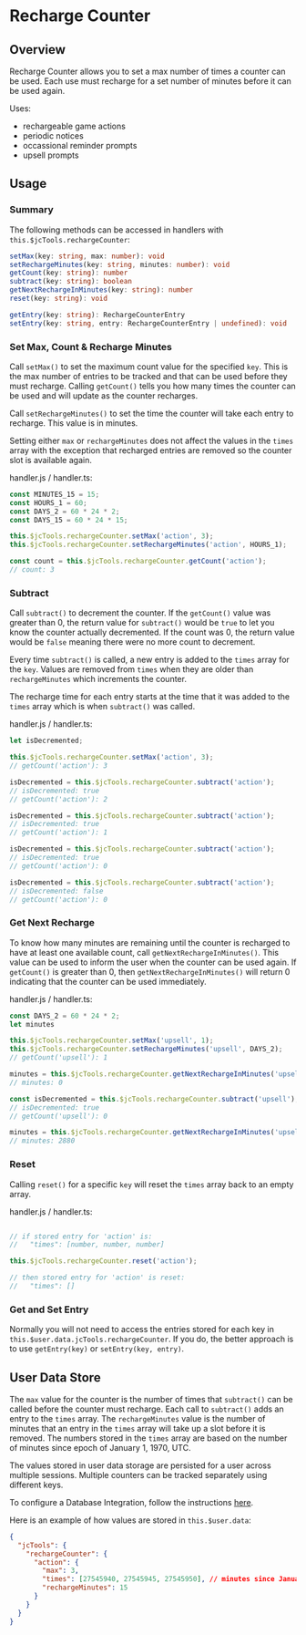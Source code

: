 # Recharge Counter

## Overview
Recharge Counter allows you to set a max number of times a counter can be used. Each use must recharge for a set number of minutes before it can be used again.

Uses:
- rechargeable game actions
- periodic notices
- occassional reminder prompts
- upsell prompts

## Usage

### Summary
The following methods can be accessed in handlers with `this.$jcTools.rechargeCounter`:

```ts
setMax(key: string, max: number): void
setRechargeMinutes(key: string, minutes: number): void
getCount(key: string): number
subtract(key: string): boolean
getNextRechargeInMinutes(key: string): number
reset(key: string): void

getEntry(key: string): RechargeCounterEntry
setEntry(key: string, entry: RechargeCounterEntry | undefined): void
```

### Set Max, Count & Recharge Minutes
Call `setMax()` to set the maximum count value for the specified `key`. This is the max number of entries to be tracked and that can be used before they must recharge. Calling `getCount()` tells you how many times the counter can be used and will update as the counter recharges.

Call `setRechargeMinutes()` to set the time the counter will take each entry to recharge. This value is in minutes.

Setting either `max` or `rechargeMinutes` does not affect the values in the `times` array with the exception that recharged entries are removed so the counter slot is available again.

handler.js / handler.ts:
```js
const MINUTES_15 = 15;
const HOURS_1 = 60;
const DAYS_2 = 60 * 24 * 2;
const DAYS_15 = 60 * 24 * 15;

this.$jcTools.rechargeCounter.setMax('action', 3);
this.$jcTools.rechargeCounter.setRechargeMinutes('action', HOURS_1);

const count = this.$jcTools.rechargeCounter.getCount('action');
// count: 3
```

### Subtract
Call `subtract()` to decrement the counter. If the `getCount()` value was greater than 0, the return value for `subtract()` would be `true` to let you know the counter actually decremented. If the count was 0, the return value would be `false` meaning there were no more count to decrement.

Every time `subtract()` is called, a new entry is added to the `times` array for the `key`. Values are removed from `times` when they are older than `rechargeMinutes` which increments the counter.

The recharge time for each entry starts at the time that it was added to the `times` array which is when `subtract()` was called.

handler.js / handler.ts:
```js
let isDecremented;

this.$jcTools.rechargeCounter.setMax('action', 3);
// getCount('action'): 3

isDecremented = this.$jcTools.rechargeCounter.subtract('action');
// isDecremented: true
// getCount('action'): 2

isDecremented = this.$jcTools.rechargeCounter.subtract('action');
// isDecremented: true
// getCount('action'): 1

isDecremented = this.$jcTools.rechargeCounter.subtract('action');
// isDecremented: true
// getCount('action'): 0

isDecremented = this.$jcTools.rechargeCounter.subtract('action');
// isDecremented: false
// getCount('action'): 0
```

### Get Next Recharge
To know how many minutes are remaining until the counter is recharged to have at least one available count, call `getNextRechargeInMinutes()`. This value can be used to inform the user when the counter can be used again. If `getCount()` is greater than 0, then `getNextRechargeInMinutes()` will return 0 indicating that the counter can be used immediately.

handler.js / handler.ts:
```js
const DAYS_2 = 60 * 24 * 2;
let minutes

this.$jcTools.rechargeCounter.setMax('upsell', 1);
this.$jcTools.rechargeCounter.setRechargeMinutes('upsell', DAYS_2);
// getCount('upsell'): 1

minutes = this.$jcTools.rechargeCounter.getNextRechargeInMinutes('upsell');
// minutes: 0

const isDecremented = this.$jcTools.rechargeCounter.subtract('upsell');
// isDecremented: true
// getCount('upsell'): 0

minutes = this.$jcTools.rechargeCounter.getNextRechargeInMinutes('upsell');
// minutes: 2880
```

### Reset
Calling `reset()` for a specific `key` will reset the `times` array back to an empty array.

handler.js / handler.ts:
```js

// if stored entry for 'action' is:
//   "times": [number, number, number]

this.$jcTools.rechargeCounter.reset('action');

// then stored entry for 'action' is reset:
//   "times": []
```

### Get and Set Entry
Normally you will not need to access the entries stored for each key in `this.$user.data.jcTools.rechargeCounter`. If you do, the better approach is to use `getEntry(key)` or `setEntry(key, entry)`.


## User Data Store
The `max` value for the counter is the number of times that `subtract()` can be called before the counter must recharge. Each call to `subtract()` adds an entry to the `times` array. The `rechargeMinutes` value is the number of minutes that an entry in the `times` array will take up a slot before it is removed. The numbers stored in the `times` array are based on the number of minutes since epoch of January 1, 1970, UTC.
 
The values stored in user data storage are persisted for a user across multiple sessions. Multiple counters can be tracked separately using different keys.

To configure a Database Integration, follow the instructions [here](https://www.jovo.tech/docs/databases).

Here is an example of how values are stored in `this.$user.data`:

```json
{
  "jcTools": {
    "rechargeCounter": {
      "action": {
        "max": 3,
        "times": [27545940, 27545945, 27545950], // minutes since January 1, 1970, UTC
        "rechargeMinutes": 15
      }
    }
  }
}
```

